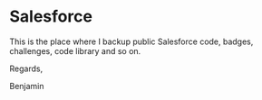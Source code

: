 # Salesforce
This is the place where I backup public Salesforce code, badges, challenges, code library and so on.

Regards,

Benjamin
